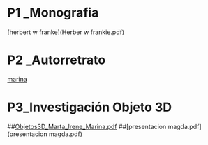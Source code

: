 # P1 _Monografia


[herbert w franke](Herber w frankie.pdf) 

# P2 _Autorretrato
[marina](marina_torrecillas_autorretrato/marina_torrecillas_autorretrato.pde)

# P3_Investigación Objeto 3D
##[Objetos3D_Marta_Irene_Marina.pdf](Objetos3D_Marta_Irene_Marina.pdf)
##[presentacion magda.pdf](presentacion magda.pdf)


